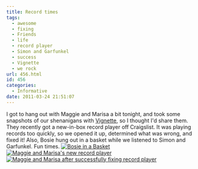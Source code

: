 ```yaml
---
title: Record times
tags:
  - awesome
  - fixing
  - Friends
  - life
  - record player
  - Simon and Garfunkel
  - success
  - Vignette
  - we rock
url: 456.html
id: 456
categories:
  - Informative
date: 2011-03-24 21:51:07
---
```


I got to hang out with Maggie and Marisa a bit tonight, and took some snapshots of our shenanigans with [Vignette](http://neilandtheresa.co.uk/Android/Vignette/), so I thought I'd share them. They recently got a new-in-box record player off Craigslist. It was playing records too quickly, so we opened it up, determined what was wrong, and fixed it! Also, Bosie hung out in a basket while we listened to Simon and Garfunkel. Fun times. [![](http://farm6.static.flickr.com/5188/5557675798_93db22cbf3.jpg "Bosie in a Basket")](http://www.flickr.com/photos/bubem/5557675798/) [![](http://farm6.static.flickr.com/5016/5557674384_e24eefc18b.jpg "Maggie and Marisa's new record player")](http://www.flickr.com/photos/bubem/5557674384/) [![](http://farm6.static.flickr.com/5061/5557082847_aac922b527.jpg "Maggie and Marisa after successfully fixing record player")](http://www.flickr.com/photos/bubem/5557082847/)
